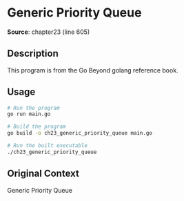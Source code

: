# Generic Priority Queue

**Source**: chapter23 (line 605)

## Description

This program is from the Go Beyond golang reference book.

## Usage

```bash
# Run the program
go run main.go

# Build the program
go build -o ch23_generic_priority_queue main.go

# Run the built executable
./ch23_generic_priority_queue
```

## Original Context

Generic Priority Queue
